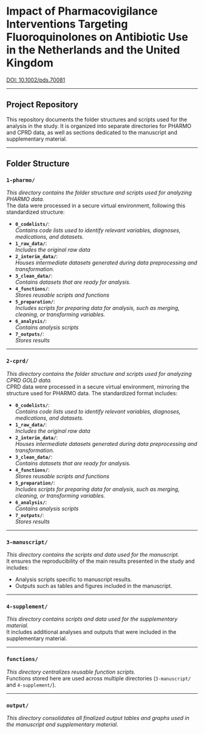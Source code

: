 # Impact of Pharmacovigilance Interventions Targeting Fluoroquinolones on Antibiotic Use in the Netherlands and the United Kingdom

[DOI: 10.1002/pds.70081](https://doi.org/10.1002/pds.70081)

---

## Project Repository

This repository documents the folder structures and scripts used for the analysis in the study. It is organized into separate directories for PHARMO and CPRD data, as well as sections dedicated to the manuscript and supplementary material. 

---

## Folder Structure

### `1-pharmo/`
*This directory contains the folder structure and scripts used for analyzing PHARMO data.*  
The data were processed in a secure virtual environment, following this standardized structure:

- **`0_codelists/`**:  
  *Contains code lists used to identify relevant variables, diagnoses, medications, and datasets.*
- **`1_raw_data/`**:  
  *Includes the original raw data*
- **`2_interim_data/`**:  
  *Houses intermediate datasets generated during data preprocessing and transformation.*
- **`3_clean_data/`**:  
  *Contains datasets that are ready for analysis.*
- **`4_functions/`**:  
  *Stores reusable scripts and functions*
- **`5_preparation/`**:  
  *Includes scripts for preparing data for analysis, such as merging, cleaning, or transforming variables.*
- **`6_analysis/`**:  
  *Contains analysis scripts*
- **`7_outputs/`**:  
  *Stores results*

---

### `2-cprd/`
*This directory contains the folder structure and scripts used for analyzing CPRD GOLD data.*  
CPRD data were processed in a secure virtual environment, mirroring the structure used for PHARMO data. The standardized format includes:

- **`0_codelists/`**:  
  *Contains code lists used to identify relevant variables, diagnoses, medications, and datasets.*
- **`1_raw_data/`**:  
  *Includes the original raw data*
- **`2_interim_data/`**:  
  *Houses intermediate datasets generated during data preprocessing and transformation.*
- **`3_clean_data/`**:  
  *Contains datasets that are ready for analysis.*
- **`4_functions/`**:  
  *Stores reusable scripts and functions*
- **`5_preparation/`**:  
  *Includes scripts for preparing data for analysis, such as merging, cleaning, or transforming variables.*
- **`6_analysis/`**:  
  *Contains analysis scripts*
- **`7_outputs/`**:  
  *Stores results*

---

### `3-manuscript/`
*This directory contains the scripts and data used for the manuscript.*  
It ensures the reproducibility of the main results presented in the study and includes:
- Analysis scripts specific to manuscript results.
- Outputs such as tables and figures included in the manuscript.

---

### `4-supplement/`
*This directory contains scripts and data used for the supplementary material.*  
It includes additional analyses and outputs that were included in the supplementary material.

---

### `functions/`
*This directory centralizes reusable function scripts.*  
Functions stored here are used across multiple directories (`3-manuscript/` and `4-supplement/`).

---

### `output/`
*This directory consolidates all finalized output tables and graphs used in the manuscript and supplementary material.* 
